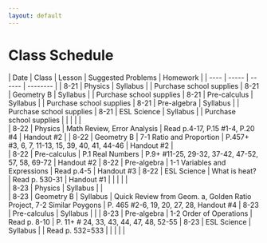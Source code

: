 ```yaml
---
layout: default
---
```


# [](#header-1) Class Schedule


| Date | Class | Lesson | Suggested Problems | Homework |
| ---- | ----- | ------ | -------- |
| 8-21 | Physics | Syllabus        | | Purchase school supplies 
| 8-21 | Geometry B | Syllabus     |   | Purchase school supplies 
| 8-21 | Pre-calculus | Syllabus   | | Purchase school supplies 
| 8-21 | Pre-algebra | Syllabus    | | Purchase school supplies
| 8-21 | ESL Science | Syllabus    | | Purchase school supplies
|      |             |             | |        
| 8-22 | Physics | Math Review, Error Analysis | Read p.4-17, P.15 #1-4, P.20 #4 | Handout #2 |
| 8-22 | Geometry B | 7-1 Ratio and Proportion | P.457+ #3, 6, 7, 11-13, 15, 39, 40, 41, 44-46 | Handout #2 |  
| 8-22 | Pre-calculus | P.1 Real Numbers | P.9+ #11-25, 29-32, 37-42, 47-52, 57, 58, 69-72 | Handout #2
| 8-22 | Pre-algebra | 1-1 Variables and Expressions | Read p.4-5 | Handout #3
| 8-22 | ESL Science | What is heat? | Read p. 530-31 | Handout #1
|      |             |             | |  
| 8-23 | Physics | Syllabus        | |  
| 8-23 | Geometry B | Syllabus     | Quick Review from Geom. a, Golden Ratio Project, 7-2 Similar Poygons | P. 465 #2-6, 19, 20, 27, 28, Handout #4 
| 8-23 | Pre-calculus | Syllabus   | |
| 8-23 | Pre-algebra | 1-2 Order of Operations | Read p. 8-10 | P. 11+ # 24, 33, 43, 44, 47, 48, 52-55 
| 8-23 | ESL Science | Syllabus    | | Read p. 532=533
|      |             |             | |   



